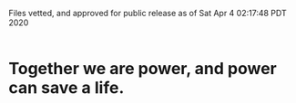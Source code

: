 Files vetted, and approved for public release as of Sat Apr  4 02:17:48 PDT 2020<br><br><h1>Together we are power, and power can save a life.</h1>
